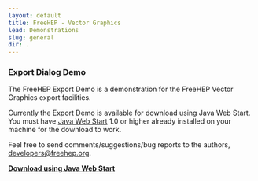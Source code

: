 ```yaml
---
layout: default
title: FreeHEP - Vector Graphics
lead: Demonstrations
slug: general
dir: .
---
```

### Export Dialog Demo

The FreeHEP Export Demo is a demonstration for the FreeHEP Vector Graphics
export facilities.

Currently the Export Demo is available for download using Java Web Start. You
must have [Java Web Start](http://www.oracle.com/technetwork/java/javase/javawebstart)
1.0 or higher already installed on your machine for the download to work.

Feel free to send comments/suggestions/bug reports to the authors,
[developers@freehep.org](mailto:developers@freehep.org).

[**Download using Java Web Start**](http://java.freehep.org/demo/ExportDemo/ExportDemo.jnlp)
